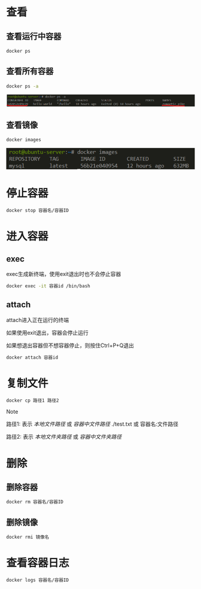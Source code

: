 # 查看

## 查看运行中容器

```bash
docker ps
```



## 查看所有容器

```bash
docker ps -a
```

![屏幕截图](https://github.com/BaiShi-0/BaiShi-0.github.io/raw/main/img/%232-1.png)



## 查看镜像

```bash
docker images
```

![image](https://github.com/BaiShi-0/BaiShi-0.github.io/raw/main/img/%232-2.png)



# 停止容器

```bash
docker stop 容器名/容器ID
```



# 进入容器

## exec

exec生成新终端，使用exit退出时也不会停止容器

```bash
docker exec -it 容器id /bin/bash
```



## attach

attach进入正在运行的终端

如果使用exit退出，容器会停止运行

如果想退出容器但不想容器停止，则按住Ctrl+P+Q退出

```bash
docker attach 容器id
```

# 复制文件

```bash
docker cp 路径1 路径2
```

> [!note]
>
> 路径1:  表示 *本地文件路径* 或 *容器中文件路径*    ./test.txt 或 容器名:文件路径
>
> 路径2:  表示 *本地文件夹路径* 或 *容器中文件夹路径* 



# 删除

## 删除容器

```bash
docker rm 容器名/容器ID
```



## 删除镜像

```bash
docker rmi 镜像名
```



# 查看容器日志

```bash
docker logs 容器名/容器ID
```


